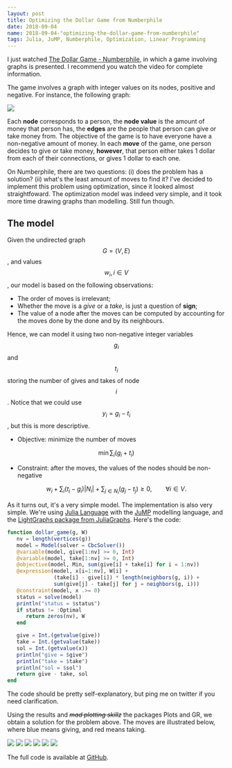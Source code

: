 ```yaml
---
layout: post
title: Optimizing the Dollar Game from Numberphile
date: 2018-09-04
name: 2018-09-04-"optimizing-the-dollar-game-from-numberphile"
tags: Julia, JuMP, Numberphile, Optimization, Linear Programming
---
```

I just watched [The Dollar Game -
Numberphile](https://www.youtube.com/watch?v=U33dsEcKgeQ), in which a game involving graphs is presented.
I recommend you watch the video for complete information.

The game involves a graph with integer values on its nodes, positive and
negative. For instance, the following graph:

![]({{site.baseurl}}/assets/2018-09-04/example.png)

Each **node** corresponds to a person, the **node value** is the amount of
money that person has, the **edges** are the people that person can give or
take money from.
The objective of the game is to have everyone have a non-negative amount of money.
In each **move** of the game, one person decides to give or take money,
**however**, that person either takes 1 dollar from each of their connections,
or gives 1 dollar to each one.

On Numberphile, there are two questions: (i) does the problem has a solution?
(ii) what's the least amount of moves to find it?
I've decided to implement this problem using optimization, since it looked
almost straightfoward. The optimization model was indeed very simple, and it
took more time drawing graphs than modelling. Still fun though.

## The model

Given the undirected graph $$G = (V, E)$$, and values $$w_i, i \in V$$, our
model is based on the following observations:
- The order of moves is irrelevant;
- Whether the move is a *give* or a *take*, is just a question of **sign**;
- The value of a node after the moves can be computed by accounting for the
  moves done by the done and by its neighbours.

Hence, we can model it using two non-negative integer variables $$g_i$$ and
$$t_i$$ storing the number of gives and takes of node $$i$$. Notice that we
could use $$y_i = g_i - t_i$$, but this is more descriptive.

- Objective: minimize the number of moves

$$\min \sum_i (g_i + t_i)$$

- Constraint: after the moves, the values of the nodes should be non-negative

$$w_i + \sum_i (t_i - g_i) |N_i| + \sum_{j \in N_i} (g_j - t_j) \geq 0,
\qquad \forall i \in V.$$

As it turns out, it's a very simple model. The implementation is also very
simple. We're using [Julia Language](https://julialang.org) with the
[JuMP](https://juliaopt.org) modelling language, and the
[LightGraphs package from JuliaGraphs](https://juliagraphs.github.io/).
Here's the code:

```julia
function dollar_game(g, W)
   nv = length(vertices(g))
   model = Model(solver = CbcSolver())
   @variable(model, give[1:nv] >= 0, Int)
   @variable(model, take[1:nv] >= 0, Int)
   @objective(model, Min, sum(give[i] + take[i] for i = 1:nv))
   @expression(model, x[i=1:nv], W[i] +
               (take[i] - give[i]) * length(neighbors(g, i)) +
               sum(give[j] - take[j] for j = neighbors(g, i)))
   @constraint(model, x .>= 0)
   status = solve(model)
   println("status = $status")
   if status != :Optimal
      return zeros(nv), W
   end

   give = Int.(getvalue(give))
   take = Int.(getvalue(take))
   sol = Int.(getvalue(x))
   println("give = $give")
   println("take = $take")
   println("sol = $sol")
   return give - take, sol
end
```

The code should be pretty self-explanatory, but ping me on twitter if you need clarification.

Using the results and ~~*mad plotting skillz*~~ the packages Plots and GR, we
obtain a solution for the problem above. The moves are illustrated below, where
blue means giving, and red means taking.

![]({{site.baseurl}}/assets/2018-09-04/example-000.png)
![]({{site.baseurl}}/assets/2018-09-04/example-001.png)
![]({{site.baseurl}}/assets/2018-09-04/example-002.png)
![]({{site.baseurl}}/assets/2018-09-04/example-003.png)
![]({{site.baseurl}}/assets/2018-09-04/example-004.png)
![]({{site.baseurl}}/assets/2018-09-04/example-005.png)

The full code is available at [GitHub](https://github.com/abelsiqueira/DollarGame.jl).
